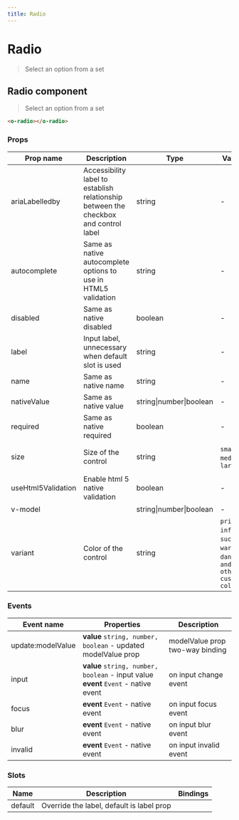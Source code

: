 ```yaml
---
title: Radio
---
```


# Radio

<div class="vp-doc">

> Select an option from a set

<Carbon />
</div>

<div class="vp-example">
</div>
<div class="vp-example">
</div>

<div class="vp-doc">

## Radio component

> Select an option from a set

```html
<o-radio></o-radio>
```

### Props

| Prop name          | Description                                                                          | Type                    | Values                                                                          | Default                                                                                                                                             |
| ------------------ | ------------------------------------------------------------------------------------ | ----------------------- | ------------------------------------------------------------------------------- | --------------------------------------------------------------------------------------------------------------------------------------------------- |
| ariaLabelledby     | Accessibility label to establish relationship between the checkbox and control label | string                  | -                                                                               | Default function (see source code)                                                                                                                  |
| autocomplete       | Same as native autocomplete options to use in HTML5 validation                       | string                  | -                                                                               | <div><small>From <b>config</b>:</small></div><code style='white-space: nowrap; padding: 0;'>radio: {<br>&nbsp;&nbsp;autocomplete: "off"<br>}</code> |
| disabled           | Same as native disabled                                                              | boolean                 | -                                                                               | <code style='white-space: nowrap; padding: 0;'>false</code>                                                                                         |
| label              | Input label, unnecessary when default slot is used                                   | string                  | -                                                                               |                                                                                                                                                     |
| name               | Same as native name                                                                  | string                  | -                                                                               |                                                                                                                                                     |
| nativeValue        | Same as native value                                                                 | string\|number\|boolean | -                                                                               |                                                                                                                                                     |
| required           | Same as native required                                                              | boolean                 | -                                                                               | <code style='white-space: nowrap; padding: 0;'>false</code>                                                                                         |
| size               | Size of the control                                                                  | string                  | `small`, `medium`, `large`                                                      | <div><small>From <b>config</b>:</small></div><code style='white-space: nowrap; padding: 0;'>radio: {<br>&nbsp;&nbsp;size: undefined<br>}</code>     |
| useHtml5Validation | Enable html 5 native validation                                                      | boolean                 | -                                                                               | <div><small>From <b>config</b>:</small></div><code style='white-space: nowrap; padding: 0;'>{<br>&nbsp;&nbsp;useHtml5Validation: true<br>}</code>   |
| v-model            |                                                                                      | string\|number\|boolean | -                                                                               |                                                                                                                                                     |
| variant            | Color of the control                                                                 | string                  | `primary`, `info`, `success`, `warning`, `danger`, `and any other custom color` | <div><small>From <b>config</b>:</small></div><code style='white-space: nowrap; padding: 0;'>radio: {<br>&nbsp;&nbsp;variant: undefined<br>}</code>  |

### Events

| Event name        | Properties                                                                             | Description                     |
| ----------------- | -------------------------------------------------------------------------------------- | ------------------------------- |
| update:modelValue | **value** `string, number, boolean` - updated modelValue prop                          | modelValue prop two-way binding |
| input             | **value** `string, number, boolean` - input value<br/>**event** `Event` - native event | on input change event           |
| focus             | **event** `Event` - native event                                                       | on input focus event            |
| blur              | **event** `Event` - native event                                                       | on input blur event             |
| invalid           | **event** `Event` - native event                                                       | on input invalid event          |

### Slots

| Name    | Description                               | Bindings |
| ------- | ----------------------------------------- | -------- |
| default | Override the label, default is label prop |          |

</div>

<div class="vp-doc">
</div>
